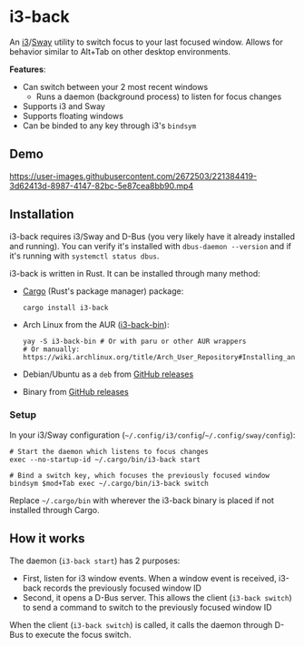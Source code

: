 # i3-back

An [i3](https://i3wm.org/)/[Sway](https://swaywm.org/) utility to switch focus to your last focused window. Allows for behavior similar to Alt+Tab on other desktop environments.

**Features**:

- Can switch between your 2 most recent windows
  - Runs a daemon (background process) to listen for focus changes
- Supports i3 and Sway
- Supports floating windows
- Can be binded to any key through i3's `bindsym`

## Demo

https://user-images.githubusercontent.com/2672503/221384419-3d62413d-8987-4147-82bc-5e87cea8bb90.mp4

## Installation

i3-back requires i3/Sway and D-Bus (you very likely have it already installed and running). You can verify it's installed with `dbus-daemon --version` and if it's running with `systemctl status dbus`.

i3-back is written in Rust. It can be installed through many method:

- [Cargo](https://doc.rust-lang.org/cargo/getting-started/installation.html) (Rust's package manager) package:

  ```
  cargo install i3-back
  ```

- Arch Linux from the AUR ([i3-back-bin](https://aur.archlinux.org/packages/i3-back-bin)):

  ```
  yay -S i3-back-bin # Or with paru or other AUR wrappers
  # Or manually: https://wiki.archlinux.org/title/Arch_User_Repository#Installing_and_upgrading_packages
  ```

- Debian/Ubuntu as a `deb` from [GitHub releases](https://github.com/cretezy/i3-back/releases)

- Binary from [GitHub releases](https://github.com/cretezy/i3-back/releases)

### Setup

In your i3/Sway configuration (`~/.config/i3/config`/`~/.config/sway/config`):

```
# Start the daemon which listens to focus changes
exec --no-startup-id ~/.cargo/bin/i3-back start

# Bind a switch key, which focuses the previously focused window
bindsym $mod+Tab exec ~/.cargo/bin/i3-back switch
```

Replace `~/.cargo/bin` with wherever the i3-back binary is placed if not installed through Cargo.

## How it works

The daemon (`i3-back start`) has 2 purposes:

- First, listen for i3 window events. When a window event is received, i3-back records the previously focused window ID
- Second, it opens a D-Bus server. This allows the client (`i3-back switch`) to send a command to switch to the previously focused window ID

When the client (`i3-back switch`) is called, it calls the daemon through D-Bus to execute the focus switch.
